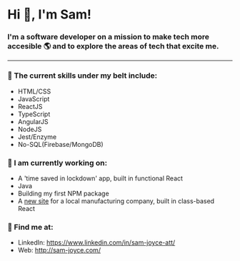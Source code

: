 # Hi 👋, I'm Sam!
### I'm a software developer on a mission to make tech more accesible 🌎 and to explore the areas of tech that excite me.
-------------------------------------

### 🥋 The current skills under my belt include:
* HTML/CSS
* JavaScript
* ReactJS
* TypeScript
* AngularJS
* NodeJS
* Jest/Enzyme 
* No-SQL(Firebase/MongoDB)
   

### 🌱 I am currently working on:
* A 'time saved in lockdown' app, built in functional React 
* Java
* Building my first NPM package
* A [new site](https://offshore-stainless.firebaseapp.com/) for a local manufacturing company, built in class-based React

### 📮 Find me at:
* LinkedIn: https://www.linkedin.com/in/sam-joyce-att/
* Web: http://sam-joyce.com/
